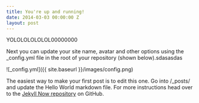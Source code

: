 ```yaml
---
title: You're up and running!
date: 2014-03-03 00:00:00 Z
layout: post
---
```


YOLOLOLOLOLOL00000000

Next you can update your site name, avatar and other options using the _config.yml file in the root of your repository (shown below).sdasasdas

![_config.yml]({{ site.baseurl }}/images/config.png)

The easiest way to make your first post is to edit this one. Go into /_posts/ and update the Hello World markdown file. For more instructions head over to the [Jekyll Now repository](https://github.com/barryclark/jekyll-now) on GitHub.
